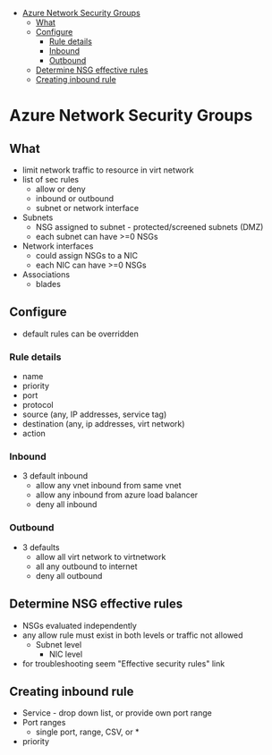 - [Azure Network Security Groups](#azure-security-groups)
  - [What](#what)
  - [Configure](#configure)
    - [Rule details](#rule-details)
    - [Inbound](#inbound)
    - [Outbound](#outbound)
  - [Determine NSG effective rules](#determine-nsg-effective-rules)
  - [Creating inbound rule](#creating-inbound-rule)
# Azure Network Security Groups

## What
* limit network traffic to resource in virt network
* list of sec rules 
  * allow or deny 
  * inbound or outbound
  * subnet or network interface
* Subnets
  * NSG assigned to subnet - protected/screened subnets (DMZ)
  * each subnet can have >=0 NSGs
* Network interfaces
  * could assign NSGs to a NIC
  * each NIC can have >=0 NSGs
* Associations
  * blades


## Configure
* default rules can be overridden 


### Rule details
* name
* priority
* port
* protocol
* source (any, IP addresses, service tag)
* destination (any, ip addresses, virt network)
* action

### Inbound
* 3 default inbound
  * allow any vnet inbound from same vnet
  * allow any inbound from azure load balancer
  * deny all inbound

### Outbound
* 3 defaults
  * allow all virt network to virtnetwork
  * all any outbound to internet
  * deny all outbound

## Determine NSG effective rules
* NSGs evaluated independently
* any allow rule must exist in both levels or traffic not allowed
  * Subnet level
    * NIC level
* for troubleshooting seem "Effective security rules" link

## Creating inbound rule
* Service - drop down list, or provide own port range
* Port ranges
  * single port, range, CSV, or *
* priority


